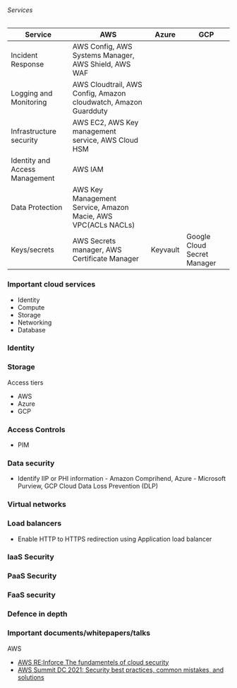 ###### Services
| Service  | AWS | Azure | GCP |
| -------- | --- | ----- | --- |
| Incident Response| AWS Config, AWS Systems Manager, AWS Shield, AWS WAF |
| Logging and Monitoring | AWS Cloudtrail, AWS Config, Amazon cloudwatch, Amazon Guardduty |
| Infrastructure security | AWS EC2, AWS Key management service, AWS Cloud HSM | 
| Identity and Access Management | AWS IAM |
| Data Protection | AWS Key Management Service, Amazon Macie, AWS VPC(ACLs NACLs) |
| Keys/secrets | AWS Secrets manager, AWS Certificate Manager | Keyvault | Google Cloud Secret Manager |

### Important cloud services
- Identity
- Compute
- Storage
- Networking
- Database

### Identity

### Storage
Access tiers 
- AWS
- Azure
- GCP
  
### Access Controls
- PIM

### Data security
- Identify IIP or PHI information - Amazon Comprihend, Azure - Microsoft Purview, GCP Cloud Data Loss Prevention (DLP)
### Virtual networks
### Load balancers
- Enable HTTP to HTTPS redirection using Application load balancer
### IaaS Security
### PaaS Security
### FaaS security
### Defence in depth

### Important documents/whitepapers/talks

AWS 
- [AWS RE:Inforce The fundamentels of cloud security](https://www.youtube.com/watch?v=-ObImxw1PmI)
- [AWS Summit DC 2021: Security best practices, common mistakes, and solutions](https://www.youtube.com/watch?v=tmuClE3nWlk)

